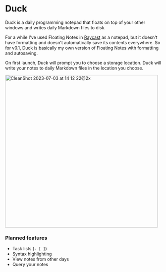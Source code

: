 # Duck

Duck is a daily programming notepad that floats on top of your other windows and writes daily Markdown files to disk.

For a while I've used Floating Notes in [Raycast](https://www.raycast.com) as a notepad, but it doesn't have formatting and doesn't automatically save its contents everywhere. So for v0.1, Duck is basically my own version of Floating Notes with formatting and autosaving.

On first launch, Duck will prompt you to choose a storage location. Duck will write your notes to daily Markdown files in the location you choose.

<img width="492" alt="CleanShot 2023-07-03 at 14 12 22@2x" src="https://github.com/danphilibin/duck/assets/180350/f9cc4a41-e083-4491-b55d-bde76d6d6fcf">

### Planned features

- Task lists (`- [ ]`)
- Syntax highlighting
- View notes from other days
- Query your notes
